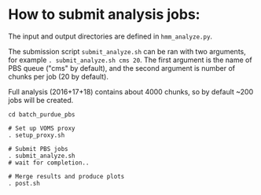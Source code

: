 How to submit analysis jobs:
===

The input and output directories are defined in `hmm_analyze.py`.

The submission script `submit_analyze.sh` can be ran with two arguments, for example `. submit_analyze.sh cms 20`. 
The first argument is the name of PBS queue ("cms" by default), and the second argument is number of chunks per job (20 by default). 

Full analysis (2016+17+18) contains about 4000 chunks, so by default ~200 jobs will be created.


~~~
cd batch_purdue_pbs

# Set up VOMS proxy
. setup_proxy.sh

# Submit PBS jobs
. submit_analyze.sh
# wait for completion.. 

# Merge results and produce plots
. post.sh

~~~

